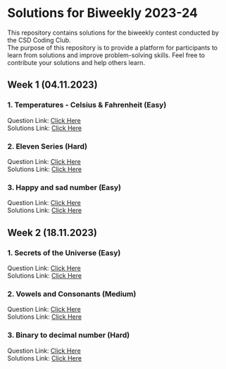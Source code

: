 # Solutions for Biweekly 2023-24

This repository contains solutions for the biweekly contest conducted by the CSD Coding Club.  
The purpose of this repository is to provide a platform for participants to learn from solutions and improve problem-solving skills. 
Feel free to contribute your solutions and help others learn.

## Week 1 (04.11.2023)

### 1. Temperatures - Celsius & Fahrenheit (Easy)

Question Link: <a href="https://www.hackerrank.com/contests/biweekly-2nd-week-1/challenges/temperatures-3-1" target="_blank">Click Here</a><br>
Solutions Link: <a href="https://www.onlinegdb.com/0c32S9E0E" target="_blank">Click Here</a><br>

### 2. Eleven Series (Hard)

Question Link: <a href="https://www.hackerrank.com/contests/biweekly-2nd-week-1/challenges/loops-26" target="_blank">Click Here</a><br>
Solutions Link: <a href="https://www.onlinegdb.com/MXr6PT1oZ" target="_blank">Click Here</a><br>

### 3. Happy and sad number (Easy)

Question Link: <a href="https://www.hackerrank.com/contests/biweekly-2nd-week-1/challenges/happy-and-sad-number" target="_blank">Click Here</a><br>
Solutions Link: <a href="https://www.onlinegdb.com/wGrITp6qp3" target="_blank">Click Here</a><br>

## Week 2 (18.11.2023)

<div id="week2">
</div>

### 1. Secrets of the Universe (Easy)

Question Link: <a href="https://www.hackerrank.com/contests/biweekly-2nd-week-2/challenges/secrets-of-the-universe-" target="_blank">Click Here</a><br>
Solutions Link: <a href="https://www.onlinegdb.com/tzmTJR8uR" target="_blank">Click Here</a><br>

### 2. Vowels and Consonants (Medium)

Question Link: <a href="https://www.hackerrank.com/contests/biweekly-2nd-week-2/challenges/vowels-and-consonants-17" target="_blank">Click Here</a><br>
Solutions Link: <a href="https://onlinegdb.com/fBe6FytTzr" target="_blank">Click Here</a><br>

### 3. Binary to decimal number (Hard)

Question Link: <a href="https://www.hackerrank.com/contests/biweekly-2nd-week-2/challenges/binary-to-decimal-2-1" target="_blank">Click Here</a><br>
Solutions Link: <a href="https://www.onlinegdb.com/E6bttrE_k" target="_blank">Click Here</a><br>
